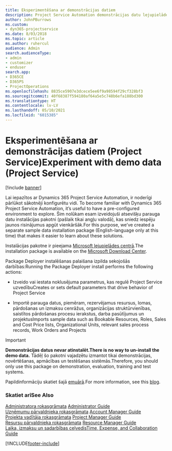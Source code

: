 ```yaml
---
title: Eksperimentēšana ar demonstrācijas datiem
description: Project Service Automation demonstrācijas datu lejupielāde un eksperimentēšana ar tiem
author: JohnPBurrows
ms.custom:
- dyn365-projectservice
ms.date: 8/03/2018
ms.topic: article
ms.author: ruhercul
audience: Admin
search.audienceType:
- admin
- customizer
- enduser
search.app:
- D365CE
- D365PS
- ProjectOperations
ms.openlocfilehash: 8835ce5907e3dcece5ee6f9a98594f29cf328bf3
ms.sourcegitcommit: 40f68387f594180af64a5e5c748b6efa188bd300
ms.translationtype: HT
ms.contentlocale: lv-LV
ms.lasthandoff: 05/10/2021
ms.locfileid: "6015385"
---
```

# <a name="experiment-with-demo-data-project-service"></a><span data-ttu-id="6af2e-103">Eksperimentēšana ar demonstrācijas datiem (Project Service)</span><span class="sxs-lookup"><span data-stu-id="6af2e-103">Experiment with demo data (Project Service)</span></span>

[!include [banner](../includes/psa-now-project-operations.md)]

<span data-ttu-id="6af2e-104">Lai iepazītos ar Dynamics 365 Project Service Automation, ir noderīgi pārlūkot sākotnēji konfigurētu vidi. </span><span class="sxs-lookup"><span data-stu-id="6af2e-104">To become familiar with Dynamics 365 Project Service Automation, it’s useful to have a pre-configured environment to explore.</span></span> <span data-ttu-id="6af2e-105">Šim nolūkam esam izveidojuši atsevišķu parauga datu instalācijas pakotni (pašlaik tikai angļu valodā), kas sniedz iespēju jaunos risinājumus apgūt vienkāršāk.</span><span class="sxs-lookup"><span data-stu-id="6af2e-105">For this purpose, we’ve created a separate sample data installation package (English-language only at this time) that makes it easier to learn about these solutions.</span></span> 

<span data-ttu-id="6af2e-106">Instalācijas pakotne ir pieejama [Microsoft lejupielādes centrā](https://go.microsoft.com/fwlink/?linkid=859966).</span><span class="sxs-lookup"><span data-stu-id="6af2e-106">The installation package is available on the [Microsoft Download Center](https://go.microsoft.com/fwlink/?linkid=859966).</span></span>  

<span data-ttu-id="6af2e-107">Package Deployer instalēšanas palaišana izpilda sekojošās darbības:</span><span class="sxs-lookup"><span data-stu-id="6af2e-107">Running the Package Deployer install performs the following actions:</span></span> 
  
-   <span data-ttu-id="6af2e-108">Izveido vai iestata noklusējuma parametrus, kas regulē Project Service uzvedību</span><span class="sxs-lookup"><span data-stu-id="6af2e-108">Creates or sets default parameters that drive behavior of Project Service</span></span>  
  
-   <span data-ttu-id="6af2e-109">Importē parauga datus, piemēram, rezervējamus resursus, lomas, pārdošanas un izmaksu cenrāžus, organizācijas struktūrvienības, saistītos pārdošanas procesu ierakstus, darba pasūtījumus un projektus</span><span class="sxs-lookup"><span data-stu-id="6af2e-109">Imports sample data such as Bookable Resources, Roles, Sales and Cost Price lists, Organizational Units, relevant sales process records, Work Orders and Projects</span></span>    
  
> [!IMPORTANT]
> <span data-ttu-id="6af2e-110">**Demonstrācijas datus nevar atinstalēt.**</span><span class="sxs-lookup"><span data-stu-id="6af2e-110">**There is no way to un-install the demo data.**</span></span> <span data-ttu-id="6af2e-111">Tādēļ šo pakotni vajadzētu izmantot tikai demonstrācijas, novērtēšanas, apmācības un testēšanas sistēmās.</span><span class="sxs-lookup"><span data-stu-id="6af2e-111">Therefore, you should only use this package on demonstration, evaluation, training and test systems.</span></span>

<span data-ttu-id="6af2e-112">Papildinformāciju skatiet šajā [emuārā](https://blogs.msdn.microsoft.com/crm/2017/10/24/microsoft-dynamics-365-for-field-service-and-project-service-automation-sample-data).</span><span class="sxs-lookup"><span data-stu-id="6af2e-112">For more information, see this [blog](https://blogs.msdn.microsoft.com/crm/2017/10/24/microsoft-dynamics-365-for-field-service-and-project-service-automation-sample-data).</span></span>





  
### <a name="see-also"></a><span data-ttu-id="6af2e-113">Skatiet arī</span><span class="sxs-lookup"><span data-stu-id="6af2e-113">See Also</span></span>  
 <span data-ttu-id="6af2e-114">[Administratora rokasgrāmata](../psa/admin-guide.md) </span><span class="sxs-lookup"><span data-stu-id="6af2e-114">[Administrator Guide](../psa/admin-guide.md) </span></span>  
 <span data-ttu-id="6af2e-115">[Uzņēmumu pārvaldnieka rokasgrāmata](../psa/account-manager-guide.md) </span><span class="sxs-lookup"><span data-stu-id="6af2e-115">[Account Manager Guide](../psa/account-manager-guide.md) </span></span>  
 <span data-ttu-id="6af2e-116">[Projekta vadītāja rokasgrāmata](../psa/project-manager-guide.md) </span><span class="sxs-lookup"><span data-stu-id="6af2e-116">[Project Manager Guide](../psa/project-manager-guide.md) </span></span>  
 <span data-ttu-id="6af2e-117">[Resursu pārvaldnieka rokasgrāmata](../psa/resource-manager-guide.md) </span><span class="sxs-lookup"><span data-stu-id="6af2e-117">[Resource Manager Guide](../psa/resource-manager-guide.md) </span></span>  
 [<span data-ttu-id="6af2e-118">Laika, izmaksu un sadarbības ceļvedis</span><span class="sxs-lookup"><span data-stu-id="6af2e-118">Time, Expense, and Collaboration Guide</span></span>](../psa/time-expense-collaboration-guide.md)


[!INCLUDE[footer-include](../includes/footer-banner.md)]